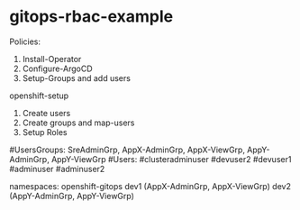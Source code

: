 # gitops-rbac-example


Policies:

1. Install-Operator
2. Configure-ArgoCD
3. Setup-Groups and add users

openshift-setup
1. Create users
2. Create groups and map-users
3. Setup Roles

#UsersGroups:  SreAdminGrp, AppX-AdminGrp, AppX-ViewGrp, AppY-AdminGrp, AppY-ViewGrp
#Users: 
#clusteradminuser
#devuser2
#devuser1
#adminuser
#adminuser2


namespaces:
openshift-gitops
dev1 (AppX-AdminGrp, AppX-ViewGrp)
dev2 (AppY-AdminGrp, AppY-ViewGrp)


